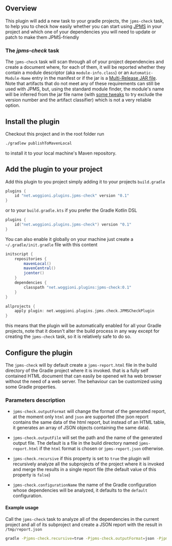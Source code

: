 ## Overview
This plugin will add a new task to your gradle projects, the `jpms-check` task, to help you to check how easily
 whether you can start using [JPMS](http://openjdk.java.net/projects/jigsaw/) in your project and which one of your dependencies you will need to update or patch
 to make them JPMS-friendly

### The *jpms-check* task
The `jpms-check` task will scan through all of your project dependencies and create a document where, for
each of them, it will be reported whether they contain a module descriptor (aka `module-info.class`) or 
an `Automatic-Module-Name` entry in the manifest or if the jar is a 
[Multi-Release JAR file](https://openjdk.java.net/jeps/238).
Note that artifacts that do not meet any of these requirements can still be used with JPMS, 
but, using the standard module finder, the module's name will be inferred from the jar file name
(with [some tweaks](https://docs.oracle.com/javase/9/docs/api/java/lang/module/ModuleFinder.html#automatic-modules)
 to try exclude the version number and the artifact classifier) which is not a very reliable option.

## Install the plugin

Checkout this project and in the root folder run
```bash
./gradlew publishToMavenLocal
```
to install it to your local machine's Maven repository.

## Add the plugin to your project

Add this plugin to you project simply adding it to your projects `build.gradle`
```groovy
plugins {
    id "net.woggioni.plugins.jpms-check" version "0.1"
}
```

or to your `build.gradle.kts` if you prefer the Gradle Kotlin DSL

```kotlin
plugins {
    id("net.woggioni.plugins.jpms-check") version "0.1"
}
```

You can also enable it globally on your machine just create a `~/.gradle/init.gradle` file with this content

```groovy
initscript {
    repositories {
        mavenLocal()
        mavenCentral()
        jcenter()
    }
    dependencies {
        classpath "net.woggioni.plugins:jpms-check:0.1"
    }
}

allprojects {
    apply plugin: net.woggioni.plugins.jpms.check.JPMSCheckPlugin
}
```

this means that the plugin will be automatically enabled for all your Gradle projects, 
note that it doesn't alter the build process in any way except for creating the
 `jpms-check` task, so it is relatively safe to do so.

## Configure the plugin

The `jpms-check` will by default create a `jpms-report.html` file in the build directory of the Gradle project
where it is invoked. that is a fully self contained HTML document that can easily be opened wit ha web browser without 
the need of a web server. The behaviour can be customized using some Gradle properties.

### Parameters description

- `jpms-check.outputFormat` will change the format of the generated report, 
at the moment only `html` and `json` are supported (the json report contains the same data of the html report, 
but instead of an HTML table, it generates an array of JSON objects containing the same data).

- `jpms-check.outputFile` will set the path and the name of the generated output file. 
The default is a file in the build directory named `jpms-report.html` if the `html` format is chosen or
 `jpms-report.json` otherwise.

- `jpms-check.recursive` if this property is set to `true` the plugin will recursively analyze all the subprojects
of the project where it is invoked and merge the results in a single report file (the default value of this property is 
`false`)

- `jpms-check.configurationName` the name of the Gradle configuration whose dependencies will be analyzed, 
it defaults to the `default` configuration. 


#### Example usage
Call the `jpms-check` task to analyze all of the dependencies in the current project and all of its
 subproject and create a JSON report with the result in `/tmp/report.json`
```bash
gradle -Pjpms-check.recursive=true -Pjpms-check.outputFormat=json -Pjpms-check.outputFile=/tmp/report.json jpms-check
```

